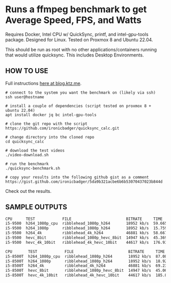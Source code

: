 Runs a ffmpeg benchmark to get Average Speed, FPS, and Watts
===========================================

Requires Docker, Intel CPU w/ QuickSync, printf, and intel-gpu-tools package. Designed for Linux. Tested on Proxmox 8 and Ubuntu 22.04.

This should be run as root with no other applications/containers running that would utilize quicksync. This includes Desktop Environments.


HOW TO USE
------------

Full instructions [here at blog.ktz.me](https://blog.ktz.me/i-need-your-help-with-intel-quick-sync-benchmarking/).

```
# connect to the system you want the benchmark on (likely via ssh)
ssh user@hostname

# install a couple of dependencies (script tested on proxmox 8 + ubuntu 22.04)
apt install docker jq bc intel-gpu-tools

# clone the git repo with the script
https://github.com/ironicbadger/quicksync_calc.git

# change directory into the cloned repo
cd quicksync_calc

# download the test videos
./video-download.sh

# run the benchmark
./quicksync-benchmark.sh

# copy your results into the following github gist as a comment
https://gist.github.com/ironicbadger/5da9b321acbe6b6b53070437023b844d
```


Check out the results.

SAMPLE OUTPUTS
------------
```bash
CPU      TEST            FILE                        BITRATE     TIME      AVG_FPS  AVG_SPEED  AVG_WATTS
i5-9500  h264_1080p_cpu  ribblehead_1080p_h264       18952 kb/s  59.665s   58.03    2.05x      N/A
i5-9500  h264_1080p      ribblehead_1080p_h264       18952 kb/s  15.759s   232.03   7.63x      7.66
i5-9500  h264_4k         ribblehead_4k_h264          46881 kb/s  58.667s   59.21    2.09x      7.49
i5-9500  hevc_8bit       ribblehead_1080p_hevc_8bit  14947 kb/s  45.369s   76.10    2.66x      9.09
i5-9500  hevc_4k_10bit   ribblehead_4k_hevc_10bit    44617 kb/s  176.932s  19.71    .68x       10.12
```

```bash
CPU       TEST            FILE                        BITRATE     TIME      AVG_FPS  AVG_SPEED  AVG_WATTS
i5-8500T  h264_1080p_cpu  ribblehead_1080p_h264       18952 kb/s  87.080s   42.86    1.46x      N/A
i5-8500T  h264_1080p      ribblehead_1080p_h264       18952 kb/s  18.928s   182.45   6.31x      9.09
i5-8500T  h264_4k         ribblehead_4k_h264          46881 kb/s  69.238s   49.52    1.75x      9.04
i5-8500T  hevc_8bit       ribblehead_1080p_hevc_8bit  14947 kb/s  45.061s   76.42    2.67x      11.93
i5-8500T  hevc_4k_10bit   ribblehead_4k_hevc_10bit    44617 kb/s  185.816s  18.85    .65x       13.13
```
